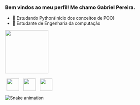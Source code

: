 ### Bem vindos ao meu perfil! Me chamo Gabriel Pereira. 


- 🌱 Estudando Python(Inicio dos conceitos de POO)
- 🌱 Estudante de Engenharia da computação

<div>
    <img height="140em" src=https://github-readme-stats.vercel.app/api/top-langs/?username=gbrpereirap&layout=compact/>
</div>
<div style="display: inline_block"><br>
    <img align="center" height="40" weight="40" hspace="5" src="https://cdn.jsdelivr.net/gh/devicons/devicon/icons/c/c-original.svg" />
    <img align="center" height="40" weight="40" hspace="5" src="https://cdn.jsdelivr.net/gh/devicons/devicon/icons/cplusplus/cplusplus-original.svg" />
    <img align="center" height="40" weight="40" hspace="5" src="https://cdn.jsdelivr.net/gh/devicons/devicon/icons/python/python-original.svg" /> 
</div>
 
![Snake animation](https://github.com/gbrpereirap/gbrpereirap/blob/output/github-contribution-grid-snake.svg)
  
